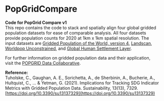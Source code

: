 
# PopGridCompare  
  
**Code for PopGrid Compare v1**  
This repo contains the code to stack and spatially align four global gridded population datasets for ease of comparable analysis. All four datasets provide population counts for 2020 at 1km x 1km spatial resolution. The input datasets are [Gridded Population of the World, version 4](https://sedac.ciesin.columbia.edu/data/set/gpw-v4-population-count-rev11), [Landscan](https://landscan.ornl.gov), [Worldpop Unconstrained](https://hub.worldpop.org/geodata/summary?id=24777), and [Global Human Settlement Layer](https://ghsl.jrc.ec.europa.eu/download.php?ds=pop).

  

For further information on gridded population data and their application, visit the [POPGRID Data Collaborative](https://popgrid.org).

  

**Reference:**  
Tuholske, C., Gaughan, A. E., Sorichetta, A., de Sherbinin, A., Bucherie, A., Hultquist, C., ... & Yetman, G. (2021). Implications for Tracking SDG Indicator Metrics with Gridded Population Data. Sustainability, 13(13), 7329. [https://doi.org/10.3390/su13137329](https://doi.org/10.3390/su13137329)
